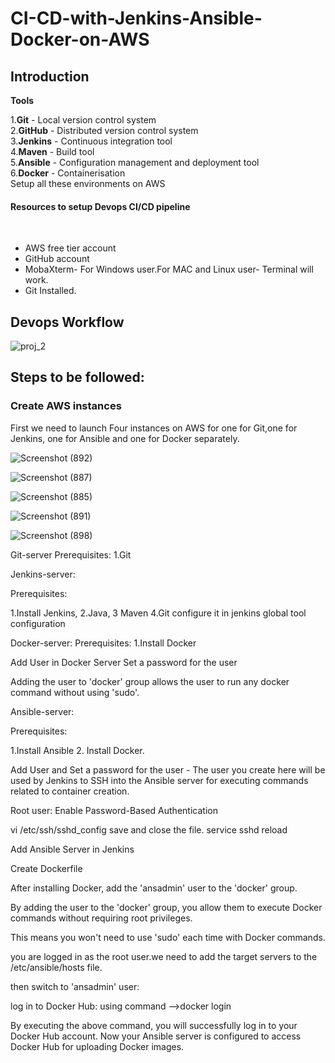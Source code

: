 # CI-CD-with-Jenkins-Ansible-Docker-on-AWS

<h2>Introduction</h2>

**Tools**</br>

1.**Git** - Local version control system</br>
2.**GitHub** - Distributed version control system</br>
3.**Jenkins** - Continuous integration tool</br>
4.**Maven** - Build tool</br>
5.**Ansible** - Configuration management and deployment tool</br>
6.**Docker** - Containerisation</br>
Setup all these environments on AWS</br>

<h4>Resources to setup Devops CI/CD pipeline</h4></br>

- AWS free tier account</br>
- GitHub account</br>
- MobaXterm- For Windows user.For MAC and Linux user- Terminal will work.</br>
- Git Installed.</br>

<h2>Devops Workflow</h2>

![proj_2](https://github.com/chandru979/CI-CD-with-Jenkins-Ansible-Docker-on-AWS/assets/79323743/b249aa7c-0e64-47f6-ba71-924129aab92a)

<h2>Steps to be followed:</h2>

<h3>Create AWS instances</h3>

First we need to launch Four  instances on AWS for one for Git,one for Jenkins, one for Ansible and one for Docker separately.

![Screenshot (892)](https://github.com/chandru979/CI-CD-with-Jenkins-Ansible-Docker-on-AWS/assets/79323743/8a61e6a6-87a7-4996-b9a0-195d23c28b1b)

![Screenshot (887)](https://github.com/chandru979/CI-CD-with-Jenkins-Ansible-Docker-on-AWS/assets/79323743/edd939fa-cbb2-4073-b4c0-7b7d0af2cf8e)

![Screenshot (885)](https://github.com/chandru979/CI-CD-with-Jenkins-Ansible-Docker-on-AWS/assets/79323743/cc941220-83c7-4d9e-9fe4-ca9f253b520e)

![Screenshot (891)](https://github.com/chandru979/CI-CD-with-Jenkins-Ansible-Docker-on-AWS/assets/79323743/113cfb09-afdd-43b4-aa16-48f89f234e86)

![Screenshot (898)](https://github.com/chandru979/CI-CD-with-Jenkins-Ansible-Docker-on-AWS/assets/79323743/873bd5d7-7d33-4eb5-a03c-d05921a87c47)


Git-server
Prerequisites:
1.Git

Jenkins-server: 

Prerequisites:

 1.Install Jenkins,
2.Java, 
3 Maven
4.Git
configure it in jenkins global tool configuration


Docker-server:
Prerequisites:
1.Install Docker 

Add User in Docker Server
Set a password for the user

Adding the user to 'docker' group allows the user to run any docker command without using 'sudo'.


Ansible-server:

Prerequisites:

1.Install Ansible 
2. Install Docker.

Add User and  Set a password for the user - The user you create here will be used by Jenkins to SSH into the Ansible server for executing commands related to container creation.

Root user: Enable Password-Based Authentication

vi /etc/ssh/sshd_config
save and close the file.
service sshd reload

Add Ansible Server in Jenkins

Create Dockerfile



After installing Docker, add the 'ansadmin' user to the 'docker' group.

By adding the user to the 'docker' group, you allow them to execute Docker commands without requiring root privileges.

This means you won't need to use 'sudo' each time with Docker commands.

you are logged in as the root user.we need to add the target servers to the /etc/ansible/hosts file.

then switch to 'ansadmin' user:

log in to Docker Hub:   using command -->docker login

By executing the above command, you will successfully log in to your Docker Hub account. Now your Ansible server is configured to access Docker Hub for uploading Docker images.
